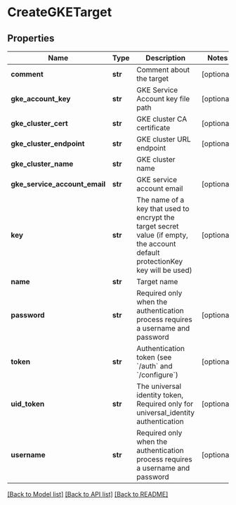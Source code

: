 # CreateGKETarget

## Properties
Name | Type | Description | Notes
------------ | ------------- | ------------- | -------------
**comment** | **str** | Comment about the target | [optional] 
**gke_account_key** | **str** | GKE Service Account key file path | [optional] 
**gke_cluster_cert** | **str** | GKE cluster CA certificate | [optional] 
**gke_cluster_endpoint** | **str** | GKE cluster URL endpoint | [optional] 
**gke_cluster_name** | **str** | GKE cluster name | 
**gke_service_account_email** | **str** | GKE service account email | [optional] 
**key** | **str** | The name of a key that used to encrypt the target secret value (if empty, the account default protectionKey key will be used) | [optional] 
**name** | **str** | Target name | 
**password** | **str** | Required only when the authentication process requires a username and password | [optional] 
**token** | **str** | Authentication token (see &#x60;/auth&#x60; and &#x60;/configure&#x60;) | [optional] 
**uid_token** | **str** | The universal identity token, Required only for universal_identity authentication | [optional] 
**username** | **str** | Required only when the authentication process requires a username and password | [optional] 

[[Back to Model list]](../README.md#documentation-for-models) [[Back to API list]](../README.md#documentation-for-api-endpoints) [[Back to README]](../README.md)


